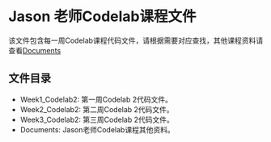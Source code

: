 # Jason 老师Codelab课程文件

该文件包含每一周Codelab课程代码文件，请根据需要对应查找，其他课程资料请查看[Documents](Documents)

## 文件目录

- Week1_Codelab2: 第一周Codelab 2代码文件。
- Week2_Codelab2: 第二周Codelab 2代码文件。
- Week3_Codelab2: 第三周Codelab 2代码文件。
- Documents: Jason老师Codelab课程其他资料。
